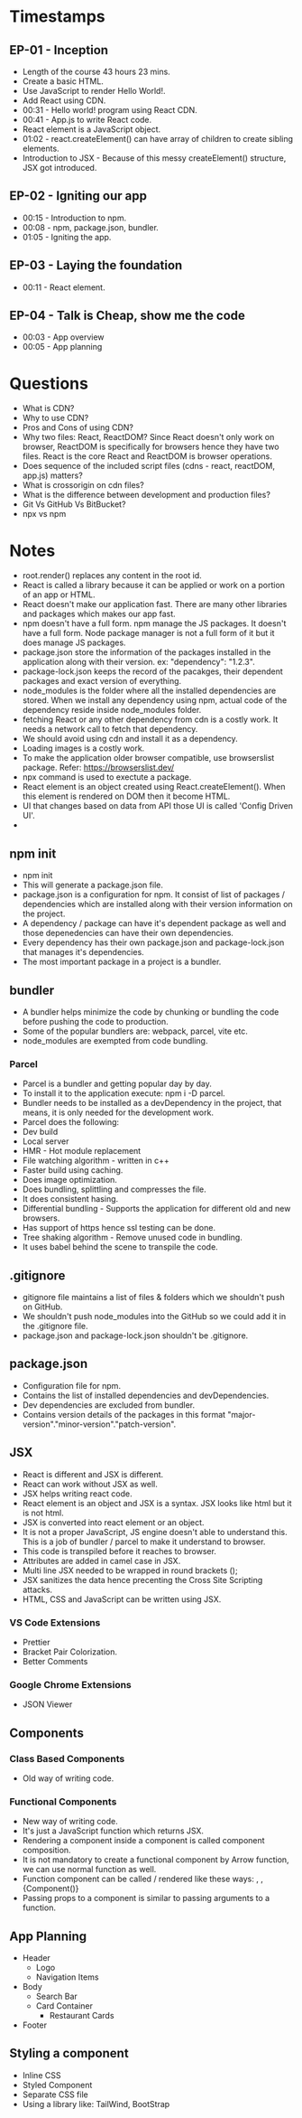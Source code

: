 # Timestamps

## EP-01 - Inception

- Length of the course 43 hours 23 mins.
- Create a basic HTML.
- Use JavaScript to render Hello World!.
- Add React using CDN.
- 00:31 - Hello world! program using React CDN.
- 00:41 - App.js to write React code.
- React element is a JavaScript object.
- 01:02 - react.createElement() can have array of children to create sibling elements.
- Introduction to JSX - Because of this messy createElement() structure, JSX got introduced.

## EP-02 - Igniting our app

- 00:15 - Introduction to npm.
- 00:08 - npm, package.json, bundler.
- 01:05 - Igniting the app.

## EP-03 - Laying the foundation

- 00:11 - React element.

## EP-04 - Talk is Cheap, show me the code

- 00:03 - App overview
- 00:05 - App planning

# Questions

- What is CDN?
- Why to use CDN?
- Pros and Cons of using CDN?
- Why two files: React, ReactDOM?
  Since React doesn't only work on browser, ReactDOM is specifically for browsers hence they have two files. React is the core React and ReactDOM is browser operations.
- Does sequence of the included script files (cdns - react, reactDOM, app.js) matters?
- What is crossorigin on cdn files?
- What is the difference between development and production files?
- Git Vs GitHub Vs BitBucket?
- npx vs npm

# Notes

- root.render() replaces any content in the root id.
- React is called a library because it can be applied or work on a portion of an app or HTML.
- React doesn't make our application fast. There are many other libraries and packages which makes our app fast.
- npm doesn't have a full form. npm manage the JS packages. It doesn't have a full form. Node package manager is not a full form of it but it does manage JS packages.
- package.json store the information of the packages installed in the application along with their version. ex: "dependency": "1.2.3".
- package-lock.json keeps the record of the pacakges, their dependent packages and exact version of everything.
- node_modules is the folder where all the installed dependencies are stored. When we install any dependency using npm, actual code of the dependency reside inside node_modules folder.
- fetching React or any other dependency from cdn is a costly work. It needs a network call to fetch that dependency.
- We should avoid using cdn and install it as a dependency.
- Loading images is a costly work.
- To make the application older browser compatible, use browserslist package. Refer: https://browserslist.dev/
- npx command is used to exectute a package.
- React element is an object created using React.createElement(). When this element is rendered on DOM then it become HTML.
- UI that changes based on data from API those UI is called 'Config Driven UI'.
-

## npm init

- npm init
- This will generate a package.json file.
- package.json is a configuration for npm. It consist of list of packages / dependencies which are installed along with their version information on the project.
- A dependency / package can have it's dependent package as well and those depenedencies can have their own dependencies.
- Every dependency has their own package.json and package-lock.json that manages it's dependencies.
- The most important package in a project is a bundler.

## bundler

- A bundler helps minimize the code by chunking or bundling the code before pushing the code to production.
- Some of the popular bundlers are: webpack, parcel, vite etc.
- node_modules are exempted from code bundling.

### Parcel

- Parcel is a bundler and getting popular day by day.
- To install it to the application execute: npm i -D parcel.
- Bundler needs to be installed as a devDependency in the project, that means, it is only needed for the development work.
- Parcel does the following:
- Dev build
- Local server
- HMR - Hot module replacement
- File watching algorithm - written in c++
- Faster build using caching.
- Does image optimization.
- Does bundling, splittling and compresses the file.
- It does consistent hasing.
- Differential bundling - Supports the application for different old and new browsers.
- Has support of https hence ssl testing can be done.
- Tree shaking algorithm - Remove unused code in bundling.
- It uses babel behind the scene to transpile the code.

## .gitignore

- gitignore file maintains a list of files & folders which we shouldn't push on GitHub.
- We shouldn't push node_modules into the GitHub so we could add it in the .gitignore file.
- package.json and package-lock.json shouldn't be .gitignore.

## package.json

- Configuration file for npm.
- Contains the list of installed dependencies and devDependencies.
- Dev dependencies are excluded from bundler.
- Contains version details of the packages in this format "major-version"."minor-version"."patch-version".

## JSX

- React is different and JSX is different.
- React can work without JSX as well.
- JSX helps writing react code.
- React element is an object and JSX is a syntax. JSX looks like html but it is not html.
- JSX is converted into react element or an object.
- It is not a proper JavaScript, JS engine doesn't able to understand this. This is a job of bundler / parcel to make it understand to browser.
- This code is transpiled before it reaches to browser.
- Attributes are added in camel case in JSX.
- Multi line JSX needed to be wrapped in round brackets ();
- JSX sanitizes the data hence precenting the Cross Site Scripting attacks.
- HTML, CSS and JavaScript can be written using JSX.

### VS Code Extensions

- Prettier
- Bracket Pair Colorization.
- Better Comments

### Google Chrome Extensions

- JSON Viewer

## Components

### Class Based Components

- Old way of writing code.

### Functional Components

- New way of writing code.
- It's just a JavaScript function which returns JSX.
- Rendering a component inside a component is called component composition.
- It is not mandatory to create a functional component by Arrow function, we can use normal function as well.
- Function component can be called / rendered like these ways: <Component />, <Component></Component>, {Component()}
- Passing props to a component is similar to passing arguments to a function.

## App Planning

- Header
  - Logo
  - Navigation Items
- Body
  - Search Bar
  - Card Container
    - Restaurant Cards
- Footer

## Styling a component

- Inline CSS
- Styled Component
- Separate CSS file
- Using a library like: TailWind, BootStrap
